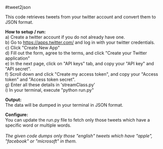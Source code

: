 #tweet2json

This code retrieves tweets from your twitter account and convert them to JSON format. 

<b>How to setup / run:</b><br>
a) Create a twitter account if you do not already have one.<br>
b) Go to https://apps.twitter.com/ and log in with your twitter credentials.<br>
c) Click "Create New App"<br>
d) Fill out the form, agree to the terms, and click "Create your Twitter application"<br>
e) In the next page, click on "API keys" tab, and copy your "API key" and "API secret".<br>
f) Scroll down and click "Create my access token", and copy your "Access token" and "Access token secret".<br>
g) Enter all these details in 'streamClass.py'<br>
i) In your terminal, execute "python run.py"<br>

<b>Output:</b><br>
The data will be dumped in your terminal in JSON format.

<b>Configure:</b><br>
You can update the run.py file to fetch only those tweets which have a specific word or multiple words. <br><br><i>The given code dumps only those "english" tweets which have "apple", "facebook" or "microsoft" in them. </i>
